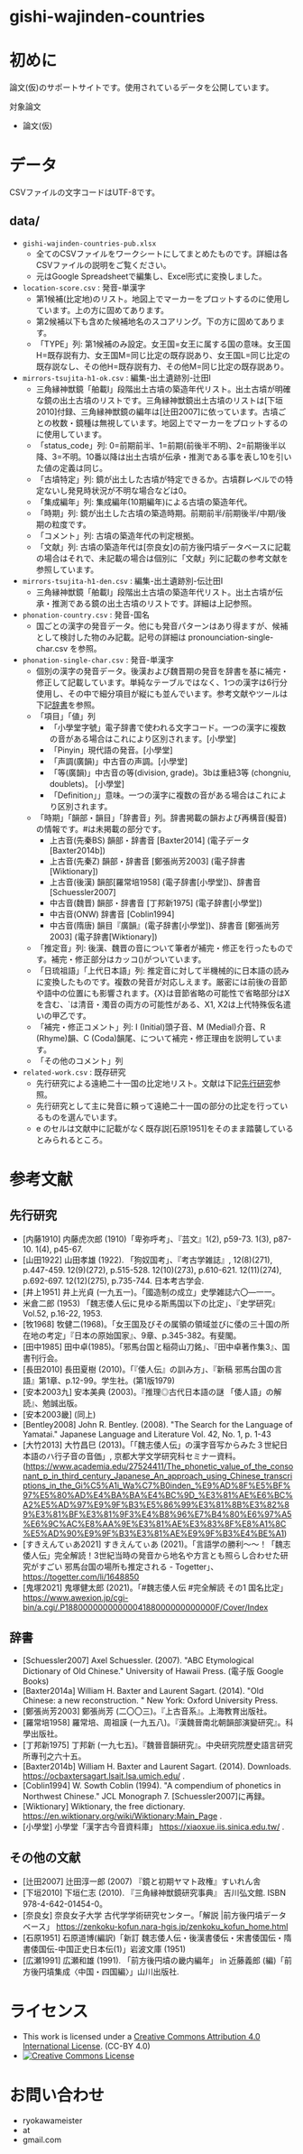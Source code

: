 # gishi-wajinden-countries

# 初めに
論文(仮)のサポートサイトです。使用されているデータを公開しています。

対象論文
- 論文(仮)

# データ
CSVファイルの文字コードはUTF-8です。
## data/
- `gishi-wajinden-countries-pub.xlsx`
  - 全てのCSVファイルをワークシートにしてまとめたものです。詳細は各CSVファイルの説明をご覧ください。
  - 元はGoogle Spreadsheetで編集し、Excel形式に変換しました。
- `location-score.csv` : 発音-単漢字
  - 第1候補(比定地)のリスト。地図上でマーカーをプロットするのに使用しています。上の方に固めてあります。
  - 第2候補以下も含めた候補地名のスコアリング。下の方に固めてあります。
  - 「TYPE」列: 第1候補のみ設定。女王国=女王に属する国の意味。女王国H=既存説有力、女王国M=同じ比定の既存説あり、女王国L=同じ比定の既存説なし、その他H=既存説有力、その他M=同じ比定の既存説あり。
- `mirrors-tsujita-h1-ok.csv` : 編集-出土遺跡別-辻田I
  - 三角縁神獣鏡「舶載I」段階出土古墳の築造年代リスト。出土古墳が明確な鏡の出土古墳のリストです。三角縁神獣鏡出土古墳のリストは[下垣2010]付録、三角縁神獣鏡の編年は[辻田2007]に依っています。古墳ごとの枚数・鏡種は無視しています。地図上でマーカーをプロットするのに使用しています。
  - 「status_code」列: 0=前期前半、1=前期(前後半不明)、2=前期後半以降、3=不明。10番以降は出土古墳が伝承・推測である事を表し10を引いた値の定義は同じ。
  - 「古墳特定」列: 鏡が出土した古墳が特定できるか。古墳群レベルでの特定ないし発見時状況が不明な場合などは0。
  - 「集成編年」列: 集成編年(10期編年)による古墳の築造年代。
  - 「時期」列: 鏡が出土した古墳の築造時期。前期前半/前期後半/中期/後期の粒度です。
  - 「コメント」列: 古墳の築造年代の判定根拠。
  - 「文献」列: 古墳の築造年代は[奈良女]の前方後円墳データベースに記載の場合はそれで、未記載の場合は個別に「文献」列に記載の参考文献を参照しています。
- `mirrors-tsujita-h1-den.csv` : 編集-出土遺跡別-伝辻田I
  - 三角縁神獣鏡「舶載I」段階出土古墳の築造年代リスト。出土古墳が伝承・推測である鏡の出土古墳のリストです。詳細は上記参照。
- `phonation-country.csv` : 発音-国名
  - 国ごとの漢字の発音データ。他にも発音パターンはあり得ますが、候補として検討した物のみ記載。記号の詳細は pronounciation-single-char.csv を参照。
- `phonation-single-char.csv` : 発音-単漢字
  - 個別の漢字の発音データ。後漢および魏晋期の発音を辞書を基に補完・修正して記載しています。単純なテーブルではなく、1つの漢字は6行分使用し、その中で細分項目が縦にも並んでいます。参考文献やツールは下記[辞書](#辞書)を参照。
  - 「項目」「値」列
    - 「小學堂字號」電子辞書で使われる文字コード。一つの漢字に複数の音がある場合はこれにより区別されます。[小學堂]
    - 「Pinyin」現代語の発音。[小學堂]
    - 「声調(廣韻)」中古音の声調。[小學堂]
    - 「等(廣韻)」中古音の等(division, grade)。3bは重紐3等 (chongniu, doublets)。 [小學堂]
    - 「Definition」」意味。一つの漢字に複数の音がある場合はこれにより区別されます。
  - 「時期」「韻部・韻目」「辞書音」列。辞書掲載の韻および再構音(擬音)の情報です。#は未掲載の部分です。
    - 上古音(先秦BS) 韻部・辞書音 [Baxter2014] (電子データ[Baxter2014b])
    - 上古音(先秦Z) 韻部・辞書音 [鄭張尚芳2003] (電子辞書[Wiktionary])
    - 上古音(後漢) 韻部[羅常培1958] (電子辞書[小學堂])、辞書音[Schuessler2007]
    - 中古音(魏晋) 韻部・辞書音 [丁邦新1975] (電子辞書[小學堂]) 
    - 中古音(ONW) 辞書音 [Coblin1994]
    - 中古音(隋唐) 韻目『廣韻』(電子辞書[小學堂])、辞書音 [鄭張尚芳2003] (電子辞書[Wiktionary])
  - 「推定音」列: 後漢、魏晋の音について筆者が補完・修正を行ったものです。補完・修正部分はカッコ()がついています。
  - 「日琉祖語」「上代日本語」列: 推定音に対して半機械的に日本語の読みに変換したものです。複数の発音が対応しえます。厳密には前後の音節や語中の位置にも影響されます。{X}は音節省略の可能性で省略部分はXを含む、`は清音・濁音の両方の可能性がある、X1, X2は上代特殊仮名遣いの甲乙です。
  - 「補完・修正コメント」列: I (Initial)頭子音、M (Medial)介音、R (Rhyme)韻、C (Coda)韻尾、について補完・修正理由を説明しています。
  -	「その他のコメント」列
- `related-work.csv` : 既存研究
  - 先行研究による遠絶二十一国の比定地リスト。文献は下記[先行研究](#先行研究)参照。
  - 先行研究として主に発音に頼って遠絶二十一国の部分の比定を行っているものを選んでいます。
  - e のセルは文献中に記載がなく既存説[石原1951]をそのまま踏襲しているとみられるところ。


# 参考文献
## 先行研究
- [内藤1910] 内藤虎次郎 (1910)「卑弥呼考」、『芸文』1(2), p59-73. 1(3), p87-10. 1(4), p45-67.
- [山田1922] 山田孝雄 (1922). 「狗奴国考」、『考古学雑誌』, 12(8)(271), p.447-459. 12(9)(272), p.515-528. 12(10)(273), p.610-621. 12(11)(274), p.692-697. 12(12)(275), p.735-744. 日本考古学会.
- [井上1951] 井上光貞 (一九五一)。「國造制の成立」史學雑誌六〇―一一。
- 米倉二郎 (1953) 「魏志倭人伝に見ゆる斯馬国以下の比定」、『史学研究』 Vol.52, p.16-22, 1953.
- [牧1968] 牧健二(1968)。「女王国及びその属領の領域並びに倭の三十国の所在地の考定」『日本の原始国家』、9章、p.345-382。有斐閣。
- [田中1985] 田中卓(1985)。「邪馬台国と稲荷山刀銘」、『田中卓著作集3』、国書刊行会。
- [長田2010] 長田夏樹 (2010)。「『倭人伝』の訓み方」、『新稿 邪馬台国の言語』第1章、p.12-99。学生社。(第1版1979)
- [安本2003九] 安本美典 (2003)。『推理◎古代日本語の謎 「倭人語」の解読』、勉誠出版。
- [安本2003畿] (同上)
-	[Bentley2008] John R. Bentley. (2008). "The Search for the Language of Yamatai." Japanese Language and Literature Vol. 42, No. 1, p. 1-43
- [大⽵2013] 大⽵昌⺒ (2013)。「「魏志倭人伝」の漢字音写からみた３世紀日本語のハ行子音の音価」, 京都大学文学研究科セミナー資料。
(https://www.academia.edu/27524411/The_phonetic_value_of_the_consonant_p_in_third_century_Japanese_An_approach_using_Chinese_transcriptions_in_the_Gi%C5%A1i_Wa%C7%B0inden_%E9%AD%8F%E5%BF%97%E5%80%AD%E4%BA%BA%E4%BC%9D_%E3%81%AE%E6%BC%A2%E5%AD%97%E9%9F%B3%E5%86%99%E3%81%8B%E3%82%89%E3%81%BF%E3%81%9F3%E4%B8%96%E7%B4%80%E6%97%A5%E6%9C%AC%E8%AA%9E%E3%81%AE%E3%83%8F%E8%A1%8C%E5%AD%90%E9%9F%B3%E3%81%AE%E9%9F%B3%E4%BE%A1)
- [すきえんてぃあ2021] すきえんてぃあ (2021)。「言語学の勝利〜〜！「魏志倭人伝」完全解読！3世紀当時の発音から地名や方言とも照らし合わせた研究がすごい 邪馬台国の場所も推定される - Togetter」、 https://togetter.com/li/1648850
- [鬼塚2021] 鬼塚健太郎 (2021)。「#魏志倭人伝 #完全解読 その1 国名比定」 https://www.awexion.jp/cgi-bin/a.cgi/.P1880000000000004188000000000000F/Cover/Index



## 辞書
- [Schuessler2007] Axel Schuessler. (2007). "ABC Etymological Dictionary of Old Chinese." University of Hawaii Press. (電子版 Google Books)
- [Baxter2014a] William H. Baxter and Laurent Sagart. (2014). "Old Chinese: a new reconstruction. " New York: Oxford University Press.
- [鄭張尚芳2003] 鄭張尚芳 (二〇〇三)。『上古音系』。上海教育出版社。
- [羅常培1958] 羅常培、周祖謨 (一九五八)。『漢魏晉南北朝韻部演變研究』。科學出版社。
- [丁邦新1975] 丁邦新 (一九七五)。『魏晉音韻研究』。中央研究院歷史語言研究所專刊之六十五。
- [Baxter2014b] William H. Baxter and Laurent Sagart. (2014). Downloads. https://ocbaxtersagart.lsait.lsa.umich.edu/ .
- [Coblin1994] W. Sowth Coblin (1994). "A compendium of phonetics in Northwest Chinese." JCL Monograph 7. [Schuessler2007]に再録。
- [Wiktionary] Wiktionary, the free dictionary.  https://en.wiktionary.org/wiki/Wiktionary:Main_Page .
- [小學堂] 小學堂「漢字古今音資料庫」 https://xiaoxue.iis.sinica.edu.tw/ .

## その他の文献
- [辻田2007] 辻田淳一郎 (2007) 『鏡と初期ヤマト政権』すいれん舎
- [下垣2010] 下垣仁志 (2010). 『三角縁神獣鏡研究事典』 吉川弘文館. ISBN 978-4-642-01454-0。
- [奈良女] 奈良女子大学 古代学学術研究センター。「解説 |前方後円墳データベース」 https://zenkoku-kofun.nara-hgis.jp/zenkoku_kofun_home.html
- [石原1951] 石原道博(編訳)「新訂 魏志倭人伝・後漢書倭伝・宋書倭国伝・隋書倭国伝-中国正史日本伝(1)」岩波文庫 (1951)
- [広瀬1991] 広瀬和雄 (1991). 「前方後円墳の畿内編年」 in 近藤義郎 (編)「前方後円墳集成〈中国・四国編〉」山川出版社.


# ライセンス

- This work is licensed under a <a rel="license" href="http://creativecommons.org/licenses/by/4.0/">Creative Commons Attribution 4.0 International License</a>. (CC-BY 4.0)
- <a rel="license" href="http://creativecommons.org/licenses/by/4.0/"><img alt="Creative Commons License" style="border-width:0" src="https://i.creativecommons.org/l/by/4.0/88x31.png" /></a>

# お問い合わせ
- ryokawameister
- at
- gmail.com

